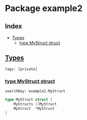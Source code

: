 # Package example2

## Index

* [Types](#type)
    * [type MyStruct struct](#MyStruct)


## <a id="type" href="#type">Types</a>

```
tags: [private]
```

### <a id="MyStruct" href="#MyStruct">type MyStruct struct</a>

```
searchKey: example2.MyStruct
```

```Go
type MyStruct struct {
	MyStructs []MyStruct
	MyStruct  *MyStruct
}
```

